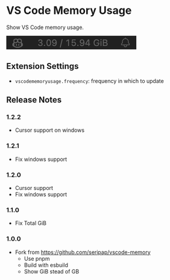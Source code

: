 # VS Code Memory Usage

Show VS Code memory usage.

![VS Code Memory Usage](https://raw.githubusercontent.com/undermoonn/vscode-memory/master/images/demo.png)

## Extension Settings

- `vscodememoryusage.frequency`: frequency in which to update

## Release Notes

### 1.2.2

- Cursor support on windows

### 1.2.1

- Fix windows support

### 1.2.0

- Cursor support
- Fix windows support

### 1.1.0

- Fix Total GiB

### 1.0.0

- Fork from https://github.com/seripap/vscode-memory
  - Use pnpm
  - Build with esbuild
  - Show GiB stead of GB
